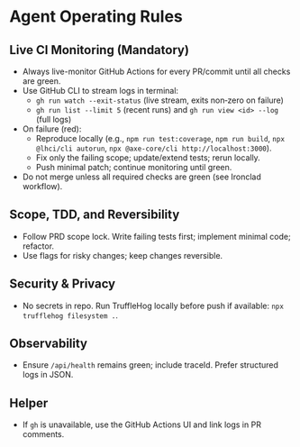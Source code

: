 # Agent Operating Rules

## Live CI Monitoring (Mandatory)
- Always live-monitor GitHub Actions for every PR/commit until all checks are green.
- Use GitHub CLI to stream logs in terminal:
  - `gh run watch --exit-status` (live stream, exits non‑zero on failure)
  - `gh run list --limit 5` (recent runs) and `gh run view <id> --log` (full logs)
- On failure (red):
  - Reproduce locally (e.g., `npm run test:coverage`, `npm run build`, `npx @lhci/cli autorun`, `npx @axe-core/cli http://localhost:3000`).
  - Fix only the failing scope; update/extend tests; rerun locally.
  - Push minimal patch; continue monitoring until green.
- Do not merge unless all required checks are green (see Ironclad workflow).

## Scope, TDD, and Reversibility
- Follow PRD scope lock. Write failing tests first; implement minimal code; refactor.
- Use flags for risky changes; keep changes reversible.

## Security & Privacy
- No secrets in repo. Run TruffleHog locally before push if available: `npx trufflehog filesystem .`.

## Observability
- Ensure `/api/health` remains green; include traceId. Prefer structured logs in JSON.

## Helper
- If `gh` is unavailable, use the GitHub Actions UI and link logs in PR comments.

